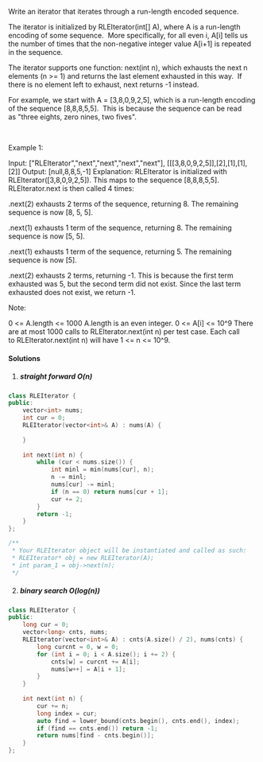 Write an iterator that iterates through a run-length encoded sequence.

The iterator is initialized by RLEIterator(int[] A), where A is a run-length encoding of some sequence.  More specifically, for all even i, A[i] tells us the number of times that the non-negative integer value A[i+1] is repeated in the sequence.

The iterator supports one function: next(int n), which exhausts the next n elements (n >= 1) and returns the last element exhausted in this way.  If there is no element left to exhaust, next returns -1 instead.

For example, we start with A = [3,8,0,9,2,5], which is a run-length encoding of the sequence [8,8,8,5,5].  This is because the sequence can be read as "three eights, zero nines, two fives".

 

Example 1:

Input: ["RLEIterator","next","next","next","next"], [[[3,8,0,9,2,5]],[2],[1],[1],[2]]
Output: [null,8,8,5,-1]
Explanation: 
RLEIterator is initialized with RLEIterator([3,8,0,9,2,5]).
This maps to the sequence [8,8,8,5,5].
RLEIterator.next is then called 4 times:

.next(2) exhausts 2 terms of the sequence, returning 8.  The remaining sequence is now [8, 5, 5].

.next(1) exhausts 1 term of the sequence, returning 8.  The remaining sequence is now [5, 5].

.next(1) exhausts 1 term of the sequence, returning 5.  The remaining sequence is now [5].

.next(2) exhausts 2 terms, returning -1.  This is because the first term exhausted was 5,
but the second term did not exist.  Since the last term exhausted does not exist, we return -1.

Note:

0 <= A.length <= 1000
A.length is an even integer.
0 <= A[i] <= 10^9
There are at most 1000 calls to RLEIterator.next(int n) per test case.
Each call to RLEIterator.next(int n) will have 1 <= n <= 10^9.

#### Solutions

1. ##### straight forward O(n)

```c++
class RLEIterator {
public:
    vector<int> nums;
    int cur = 0;
    RLEIterator(vector<int>& A) : nums(A) {
        
    }
    
    int next(int n) {
        while (cur < nums.size()) {
            int minl = min(nums[cur], n);
            n -= minl;
            nums[cur] -= minl;
            if (n == 0) return nums[cur + 1];
            cur += 2;
        }
        return -1;
    }
};

/**
 * Your RLEIterator object will be instantiated and called as such:
 * RLEIterator* obj = new RLEIterator(A);
 * int param_1 = obj->next(n);
 */
```


2. ##### binary search O(log(n))

```c++
class RLEIterator {
public:
    long cur = 0;
    vector<long> cnts, nums;
    RLEIterator(vector<int>& A) : cnts(A.size() / 2), nums(cnts) {
        long curcnt = 0, w = 0;
        for (int i = 0; i < A.size(); i += 2) {
            cnts[w] = curcnt += A[i];
            nums[w++] = A[i + 1];
        }
    }
    
    int next(int n) {
        cur += n;
        long index = cur;
        auto find = lower_bound(cnts.begin(), cnts.end(), index);
        if (find == cnts.end()) return -1;
        return nums[find - cnts.begin()];
    }
};
```
